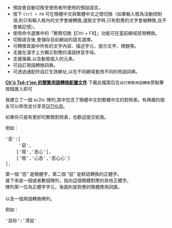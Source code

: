 + 預設會自動切換至使用者所使用的預設語言。
+ 按下 `Ctrl + F8` 可在簡體中文與繁體中文之間切換（如果輸入框為活動控制項,則只有輸入框內的文字會被轉換;選取文字時,只有對應的文字會被轉換,且不會被記憶）。
+ 使用命令選單中的「繁簡切換【Ctrl + F8】」功能可在當前網域禁用轉換。
+ 切換語言後,會儲存目前網站的語言選擇。
+ 可轉換頁面中所有的文字內容、描述字元、提示文字、標題等。
+ 支援在漢字上方顯示對應的漢語拼音字母。
+ 支援彈幕,以及動態插入的元素。
+ 可自訂用語轉換詞典。
+ 可透過通配符自訂生效網址,以在不同網域套用不同的用語詞典。

[**Ch'ü Tsê-t'ien 的簡繁用語轉換配置文件**](https://hoothin.github.io/UserScripts/Switch%20Traditional%20Chinese%20and%20Simplified%20Chinese/%E7%B0%A1%E7%B9%81%E8%BD%89%E6%8F%9B%20by%20Ch'%C3%BC%20Ts%C3%AA-t'ien.json) 下載此檔案后在`自訂簡繁用語轉換`旁點擊按鈕匯入即可

我建立了一個 sc2tc 陣列,其中包含了簡體中文到繁體中文的對照表。有興趣的朋友可以修改並分享至[GITHUB](https://github.com/hoothin/UserScripts/blob/master/Switch%20Traditional%20Chinese%20and%20Simplified%20Chinese/Switch%20Traditional%20Chinese%20and%20Simplified%20Chinese.user.js)。

如果你只是有更好的繁簡對照表，也歡迎提交給我。

例如：
<pre>'恶':[
     '惡',
    ['噁','恶心'],
    ['噁','心恶','恶心心']
],</pre>
第一個 “恶” 是簡體字，第二個 “惡” 是默認轉換的正體字。<br>接下來是一個或者數個陣列，指向這個簡體對應的其他正體字。<br>陣列第一位為正體字字元，後面則是對應的簡體應用詞匯。
<br><br>
以及一個用語轉換陣列。

例如：
<pre>'鼠标':'滑鼠'
</pre>
